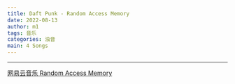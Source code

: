 ```yaml
---
title: Daft Punk - Random Access Memory
date: 2022-08-13
author: m1
tags: 音乐
categories: 浊音
main: 4 Songs
---
```


<link rel="stylesheet" href="/css/APlayer.min.css">
<div id="aplayer"></div>
<script src="/js/APlayer.min.js"></script>
<script>
    const ap = new APlayer({
    container: document.getElementById('aplayer'),
    lrcType: 3,
    loop: 'none',
    audio: [
        {
        name: 'The Game of Love',
        artist: 'Daft Punk',
        url: '02 - The Game of Love.m4a',
        cover: 'Cover.jpg',
        lrc: '02 - The Game of Love.lrc',
        },
        {
        name: 'Touch',
        artist: 'Daft Punk',
        url: '07 - Touch.m4a',
        cover: 'Cover.jpg',
        lrc: '07 - Touch.lrc',
        },
        {
        name: 'Get Lucky',
        artist: 'Daft Punk',
        url: '08 - Get Lucky.m4a',
        cover: 'Cover.jpg',
        lrc: '08 - Get Lucky.lrc',
        },
        {
        name: 'Doin\' it Right',
        artist: 'Daft Punk',
        url: '12 - Doin\' it Right.m4a',
        cover: 'Cover.jpg',
        lrc: '12 - Doin\' it Right.lrc',
        },
        {
        name: 'Contact',
        artist: 'Daft Punk',
        url: '13 - Contact.m4a',
        cover: 'Cover.jpg',
        lrc: '13 - Contact.lrc',
        }
    ]
});
</script>

---

[网易云音乐 Random Access Memory](https://music.163.com/#/album?id=2462086)
